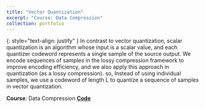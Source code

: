 ```yaml
---
title: "Vector Quantization"
excerpt: "Course: Data Compression"
collection: portfolio
---
```

{: style="text-align: justify" }
In contrast to vector quantization, scalar quantization is an algorithm whose input is a scalar value, and each quantizer codeword represents a single sample of the source output. We encode sequences of samples in the lossy compression framework to improve encoding efficiency, and we also apply this approach in quantization (as a lossy compression). so, Instead of using individual samples, we use a codeword of length L to quantize a sequence of samples in vector quantization.

**Course**: Data Compression
[**Code**](https://github.com/NasehMajidi/VectorQuantization)
